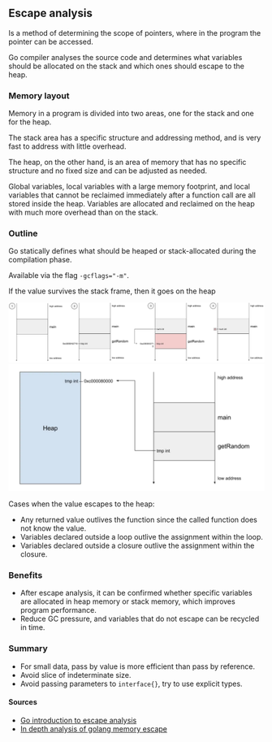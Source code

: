## Escape analysis

Is a method of determining the scope of pointers, where in the program the pointer can be accessed.

Go compiler analyses the source code and determines what variables should be allocated on the stack and which ones
should escape to the heap.

### Memory layout

Memory in a program is divided into two areas, one for the stack and one for the heap.

The stack area has a specific structure and addressing method, and is very fast to address with little overhead.

The heap, on the other hand, is an area of memory that has no specific structure and no fixed size and can be adjusted
as needed.

Global variables, local variables with a large memory footprint, and local variables that cannot be reclaimed
immediately after a function call are all stored inside the heap. Variables are allocated and reclaimed on the heap with
much more overhead than on the stack.

### Outline

Go statically defines what should be heaped or stack-allocated during the compilation phase.

Available via the flag `-gcflags="-m"`.

If the value survives the stack frame, then it goes on the heap

![](./docs/stack-cant.png)
![](./docs/heap-can.png)

Cases when the value escapes to the heap:

- Any returned value outlives the function since the called function does not know the value.
- Variables declared outside a loop outlive the assignment within the loop.
- Variables declared outside a closure outlive the assignment within the closure.

### Benefits

- After escape analysis, it can be confirmed whether specific variables are allocated in heap memory or stack memory,
  which improves program performance.
- Reduce GC pressure, and variables that do not escape can be recycled in time.

### Summary

- For small data, pass by value is more efficient than pass by reference.
- Avoid slice of indeterminate size.
- Avoid passing parameters to `interface{}`, try to use explicit types.

#### Sources

- [Go introduction to escape analysis](https://medium.com/a-journey-with-go/go-introduction-to-the-escape-analysis-f7610174e890)
- [In depth analysis of golang memory escape](https://blog.devgenius.io/in-depth-analysis-of-golang-memory-escape-edfbfb856913)
